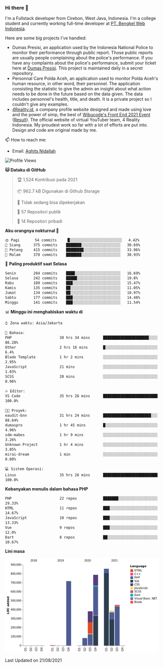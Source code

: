 ### Hi there 👋
I'm a Fullstack developer from Cirebon, West Java, Indonesia. I'm a college student and currently working full-time developer at [PT. Bengkel Web Indonesia](https://github.com/PT-Bengkel-Web-Indonesia).

Here are some big projects I've handled:
- Dumas Presisi, an application used by the Indonesia National Police to monitor their performance through public report. Those public reports are usually people complaining about the police's performance. If you have any complaints about the police's performance, submit your ticket here at [Dumas Presisi](https://dumaspresisi.polri.go.id/dumaspro). This project is maintained daily in a secret repository.
- Personnal Care Polda Aceh, an application used to monitor Polda Aceh's human resource, in other word, their personnel. The application consisting the statistic to give the admin an insight about what action needs to be done in the future based on the data given. The data includes personnel's health, title, and death. It is a private project so I couldn't give any examples.
- [4Reality.id](https://4reality.id), a company profile website designed and made using love and the power of simp, the best of [Wibucode's Front End 2021 Event](https://github.com/wibucode02/submision-event-frontend-2021) ([Result](https://github.com/wibucode02/top-5-pemenang-event-front-end-wibucode-2021)). The official website of virtual YouTuber team, 4 Reality Indonesia. My proudest work so far with a lot of efforts are put into. Design and code are original made by me.

📫 How to reach me:
- Email: [Aghits Nidallah](mailto:yourlovelydev@gmail.com)

<!--START_SECTION:waka-->
![Profile Views](http://img.shields.io/badge/Profil%20dilihat-0-blue)

**🐱 Dataku di GitHub** 

> 🏆 1,524 Kontribusi pada 2021
 > 
> 📦 962.7 kB Digunakan di Github Storage 
 > 
> 🚫 Tidak sedang bisa dipekerjakan
 > 
> 📜 57 Repositori publik 
 > 
> 🔑 14 Repositori pribadi  
 > 
**Aku orangnya nokturnal 🦉** 

```text
🌞 Pagi       54 commits     █░░░░░░░░░░░░░░░░░░░░░░░░   4.42% 
🌆 Siang      375 commits    ███████░░░░░░░░░░░░░░░░░░   30.69% 
🌃 Petang     415 commits    ████████░░░░░░░░░░░░░░░░░   33.96% 
🌙 Malam      378 commits    ███████░░░░░░░░░░░░░░░░░░   30.93%

```
📅 **Paling produktif saat Selasa** 

```text
Senin        204 commits    ████░░░░░░░░░░░░░░░░░░░░░   16.69% 
Selasa       242 commits    █████░░░░░░░░░░░░░░░░░░░░   19.8% 
Rabu         189 commits    ███░░░░░░░░░░░░░░░░░░░░░░   15.47% 
Kamis        135 commits    ██░░░░░░░░░░░░░░░░░░░░░░░   11.05% 
Jumat        134 commits    ██░░░░░░░░░░░░░░░░░░░░░░░   10.97% 
Sabtu        177 commits    ███░░░░░░░░░░░░░░░░░░░░░░   14.48% 
Minggu       141 commits    ███░░░░░░░░░░░░░░░░░░░░░░   11.54%

```


📊 **Minggu ini menghabiskan waktu di** 

```text
⌚︎ Zona waktu: Asia/Jakarta

💬 Bahasa: 
PHP                      30 hrs 34 mins      █████████████████████░░░░   86.28% 
Other                    2 hrs 16 mins       █░░░░░░░░░░░░░░░░░░░░░░░░   6.4% 
Blade Template           1 hr 2 mins         ░░░░░░░░░░░░░░░░░░░░░░░░░   2.95% 
JavaScript               21 mins             ░░░░░░░░░░░░░░░░░░░░░░░░░   1.03% 
SCSS                     20 mins             ░░░░░░░░░░░░░░░░░░░░░░░░░   0.96%

🔥 Editor: 
VS Code                  35 hrs 26 mins      █████████████████████████   100.0%

🐱‍💻 Proyek: 
eaudit-bnn               31 hrs 24 mins      ██████████████████████░░░   88.64% 
dumaspro                 1 hr 45 mins        █░░░░░░░░░░░░░░░░░░░░░░░░   4.96% 
sdm-mabes                1 hr 9 mins         ░░░░░░░░░░░░░░░░░░░░░░░░░   3.26% 
Unknown Project          1 hr 4 mins         ░░░░░░░░░░░░░░░░░░░░░░░░░   3.05% 
mirai-dream              1 min               ░░░░░░░░░░░░░░░░░░░░░░░░░   0.08%

💻 Sistem Operasi: 
Linux                    35 hrs 26 mins      █████████████████████████   100.0%

```

**Kebanyakan menulis dalam bahasa PHP** 

```text
PHP                      22 repos            ███████░░░░░░░░░░░░░░░░░░   29.33% 
HTML                     11 repos            ███░░░░░░░░░░░░░░░░░░░░░░   14.67% 
JavaScript               10 repos            ███░░░░░░░░░░░░░░░░░░░░░░   13.33% 
Vue                      9 repos             ███░░░░░░░░░░░░░░░░░░░░░░   12.0% 
Dart                     8 repos             ██░░░░░░░░░░░░░░░░░░░░░░░   10.67%

```


**Lini masa**

![Chart not found](https://raw.githubusercontent.com/NikarashiHatsu/NikarashiHatsu/master/charts/bar_graph.png) 


 Last Updated on 21/08/2021
<!--END_SECTION:waka-->
